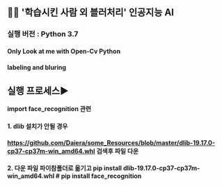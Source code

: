 ## 👸🤴 **'학습시킨 사람 외 블러처리' 인공지능 AI**

### 실행 버전 : Python 3.7

#### Only Look at me with Open-Cv Python

#### labeling and bluring



## 실행 프로세스▶


**import  face_recognition 관련** 


#### 1. dlib 설치가 안될 경우

#### https://github.com/Daiera/some_Resources/blob/master/dlib-19.17.0-cp37-cp37m-win_amd64.whl 검색후 파일 다운


#### 2. 다운 파일 파이참폴더로 옮기고 pip install dlib-19.17.0-cp37-cp37m-win_amd64.whl     # pip install face_recognition


